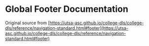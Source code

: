 # Global Footer Documentation
Original source from [https://utsa-asc.github.io/college-dls/college-dls/reference/navigation-standard.html#footer](https://utsa-asc.github.io/college-dls/college-dls/reference/navigation-standard.html#footer)

